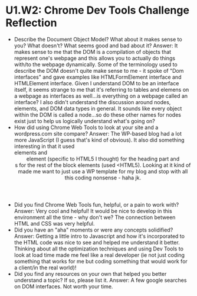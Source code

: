 # U1.W2: Chrome Dev Tools Challenge Reflection

* Describe the Document Object Model? What about it makes sense to you? What doesn't? What seems good and bad about it?
	Answer: It makes sense to me that the DOM is a compilation of objects that represent one's webpage and this allows you to actually do things with/to the webpage dynamically. Some of the terminology used to describe the DOM doesn't quite make sense to me - it spoke of "Dom interfaces" and gave examples like HTMLFormElement interface and HTMLElement interface. Given I understand DOM to be an interface itself, it seems strange to me that it's referring to tables and elemens on a webpage as interfaces as well...is everything on a webpage called an interface? I also didn't understand the discussion around nodes, elements, and DOM data types in general. It sounds like every object within the DOM is called a node...so do these other names for nodes exist just to help us logically understand what's going on?
* How did using Chrome Web Tools to look at your site and a wordpress.com site compare?
	Answer: The WP-based blog had a lot more JavaScript (I guess that's kind of obvious). It also did something interesting in that it used <aside> elements and <header> element (specific to HTML5 I thought) for the heading part and <div>s for the rest of the block elements (used <HTML5). Looking at it kind of made me want to just use a WP template for my blog and stop with all this coding nonsense - haha jk.
* Did you find Chrome Web Tools fun, helpful, or a pain to work with?
	Answer: Very cool and helpful! It would be nice to develop in this environment all the time - why don't we? The connection between HTML and CSS was very helpful.
* Did you have an "aha" moments or were any concepts solidified?
	Answer: Getting a little intro to Javascript and how it's incorporated to the HTML code was nice to see and helped me understand it better. Thinking about all the optimization techniques and using Dev Tools to look at load time made me feel like a real developer (ie not just coding something that works for me but coding something that would work for a client/in the real world)!
* Did you find any resources on your own that helped you better understand a topic? If so, please list it.
	Answer: A few google searches on DOM interfaces. Not worth your time.